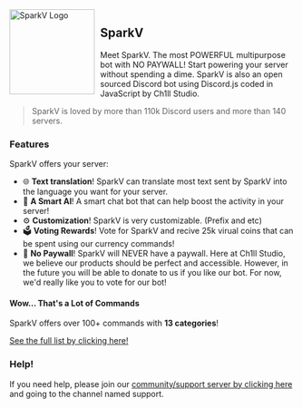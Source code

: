 <img src="https://www.sparkv.tk/assets/images/SparkV.png" alt="SparkV Logo" style="float: left; margin: 0 10px 0 0;" align="left" height="150" width="150">

## SparkV

Meet SparkV. The most POWERFUL multipurpose bot with NO PAYWALL! Start powering your server without spending a dime. SparkV is also an open sourced Discord bot using Discord.js coded in JavaScript by Ch1ll Studio.
> SparkV is loved by more than 110k Discord users and more than 140 servers.

### Features

SparkV offers your server:

* 🌐 **Text translation**! SparkV can translate most text sent by SparkV into the language you want for your server.
* 🤖 **A Smart AI**! A smart chat bot that can help boost the activity in your server!
* ⚙ **Customization**! SparkV is very customizable. (Prefix and etc)
* 🗳️ **Voting Rewards**! Vote for SparkV and recive 25k virual coins that can be spent using our currency commands!
* 💸 **No Paywall**! SparkV will NEVER have a paywall. Here at Ch1ll Studio, we believe our products should be perfect and accessible. However, in the future you will be able to donate to us if you like our bot. For now, we'd really like you to vote for our bot!

#### Wow... That's a Lot of Commands

SparkV offers over 100+ commands with **13 categories**!

[See the full list by clicking here!](https://docs.sparkv.tk/)

### Help!

If you need help, please join our [community/support server by clicking here](https://discord.gg/PPtzT8Mu3h) and going to the channel named support.
